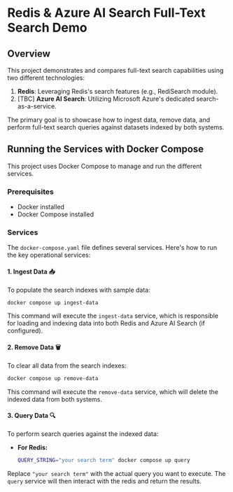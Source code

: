 # Redis & Azure AI Search Full-Text Search Demo

## Overview

This project demonstrates and compares full-text search capabilities using two different technologies:

1.  **Redis**: Leveraging Redis's search features (e.g., RediSearch module).
2.  [TBC] **Azure AI Search**: Utilizing Microsoft Azure's dedicated search-as-a-service.

The primary goal is to showcase how to ingest data, remove data, and perform full-text search queries against datasets indexed by both systems.

## Running the Services with Docker Compose

This project uses Docker Compose to manage and run the different services.

### Prerequisites

*   Docker installed
*   Docker Compose installed

### Services

The `docker-compose.yaml` file defines several services. Here's how to run the key operational services:

#### 1. Ingest Data 📥

To populate the search indexes with sample data:

```bash
docker compose up ingest-data
```
This command will execute the `ingest-data` service, which is responsible for loading and indexing data into both Redis and Azure AI Search (if configured).

#### 2. Remove Data 🗑️

To clear all data from the search indexes:

```bash
docker compose up remove-data
```
This command will execute the `remove-data` service, which will delete the indexed data from both systems.

#### 3. Query Data 🔍

To perform search queries against the indexed data:

*   **For Redis:**
    ```bash
    QUERY_STRING="your search term" docker compose up query
    ```

Replace `"your search term"` with the actual query you want to execute. The `query` service will then interact with the redis and return the results.
